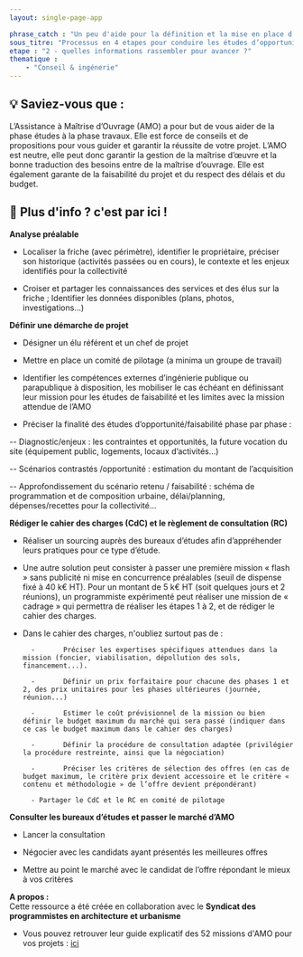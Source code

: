 ```yaml
---
layout: single-page-app

phrase_catch : "Un peu d'aide pour la définition et la mise en place d’une première mission d’AMO"
sous_titre: "Processus en 4 etapes pour conduire les études d’opportunité et de faisabilité d’un projet de réhabilitation de friche."
etape : "2 - quelles informations rassembler pour avancer ?"
thematique :
    - "Conseil & ingénerie"
---
```

  
## 💡 Saviez-vous que :  
  
L’Assistance à Maîtrise d’Ouvrage (AMO) a pour but de vous aider de la phase études à la phase travaux. Elle est force de conseils et de propositions pour vous guider et garantir la réussite de votre projet.
L’AMO est neutre, elle peut donc garantir la gestion de la maîtrise d’œuvre et la bonne traduction des besoins entre de la maîtrise d’ouvrage.  Elle est également garante de la faisabilité du projet et du respect des délais et du budget.



## 🚀 Plus d'info ? c'est par ici !  
  
**Analyse préalable**

- Localiser la friche (avec périmètre), identifier le propriétaire, préciser son historique (activités passées ou en cours), le contexte et les enjeux identifiés pour la collectivité  

- Croiser et partager les connaissances des services et des élus sur la friche ; Identifier les données disponibles (plans, photos, investigations...)

**Définir une démarche de projet**

- Désigner un élu référent et un chef de projet

- Mettre en place un comité de pilotage (a minima un groupe de travail)

- Identifier les compétences externes d’ingénierie publique ou parapublique à disposition, les mobiliser le cas échéant en définissant leur mission pour les études de faisabilité et les limites avec la mission attendue de l’AMO

- Préciser la finalité des études d’opportunité/faisabilité phase par phase :

-- Diagnostic/enjeux : les contraintes et opportunités, la future vocation du site (équipement public, logements, locaux d’activités...)

-- Scénarios contrastés /opportunité : estimation du montant de l’acquisition

-- Approfondissement du scénario retenu / faisabilité : schéma de programmation et de composition urbaine, délai/planning, dépenses/recettes pour la collectivité...

**Rédiger le cahier des charges (CdC) et le règlement de consultation (RC)**

- Réaliser un sourcing auprès des bureaux d’études afin d’appréhender leurs pratiques pour ce type d’étude.

- Une autre solution peut consister à passer une première mission « flash » sans publicité ni mise en concurrence préalables (seuil de dispense fixé à 40 k€ HT). Pour un montant de 5 k€ HT (soit quelques jours et 2 réunions), un programmiste expérimenté peut réaliser une mission de « cadrage » qui permettra de réaliser les étapes 1 à 2, et de rédiger le cahier des charges.

- Dans le cahier des charges, n'oubliez surtout pas de : 

        -   	Préciser les expertises spécifiques attendues dans la mission (foncier, viabilisation, dépollution des sols, financement...). 

        -   	Définir un prix forfaitaire pour chacune des phases 1 et 2, des prix unitaires pour les phases ultérieures (journée, réunion...)

        -   	Estimer le coût prévisionnel de la mission ou bien définir le budget maximum du marché qui sera passé (indiquer dans ce cas le budget maximum dans le cahier des charges)

        -   	Définir la procédure de consultation adaptée (privilégier la procédure restreinte, ainsi que la négociation)

        -   	Préciser les critères de sélection des offres (en cas de budget maximum, le critère prix devient accessoire et le critère « contenu et méthodologie » de l’offre devient prépondérant)

        - Partager le CdC et le RC en comité de pilotage

**Consulter les bureaux d’études et passer le marché d’AMO**

- Lancer la consultation

- Négocier avec les candidats ayant présentés les meilleures offres

- Mettre au point le marché avec le candidat de l’offre répondant le mieux à vos critères

  
**A propos :**  
Cette ressource a été créée en collaboration avec le **Syndicat des programmistes en architecture et urbanisme**

- Vous pouvez retrouver leur guide explicatif des 52 missions d'AMO pour vos projets : [ici](https://www.choisirsonamo.fr/)  
